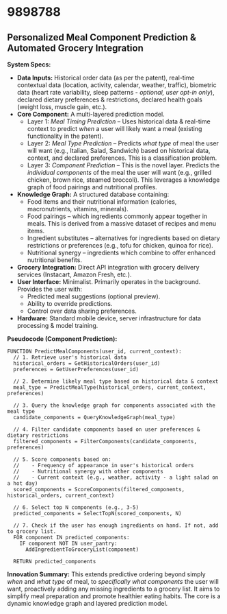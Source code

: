 # 9898788

## Personalized Meal Component Prediction & Automated Grocery Integration

**System Specs:**

*   **Data Inputs:** Historical order data (as per the patent), real-time contextual data (location, activity, calendar, weather, traffic), biometric data (heart rate variability, sleep patterns - *optional, user opt-in only*), declared dietary preferences & restrictions, declared health goals (weight loss, muscle gain, etc.).
*   **Core Component:** A multi-layered prediction model.
    *   Layer 1: *Meal Timing Prediction* – Uses historical data & real-time context to predict *when* a user will likely want a meal (existing functionality in the patent).
    *   Layer 2: *Meal Type Prediction* – Predicts *what type* of meal the user will want (e.g., Italian, Salad, Sandwich) based on historical data, context, and declared preferences. This is a classification problem.
    *   Layer 3: *Component Prediction* – This is the novel layer.  Predicts the *individual components* of the meal the user will want (e.g., grilled chicken, brown rice, steamed broccoli). This leverages a knowledge graph of food pairings and nutritional profiles.
*   **Knowledge Graph:** A structured database containing:
    *   Food items and their nutritional information (calories, macronutrients, vitamins, minerals).
    *   Food pairings – which ingredients commonly appear together in meals.  This is derived from a massive dataset of recipes and menu items.
    *   Ingredient substitutes – alternatives for ingredients based on dietary restrictions or preferences (e.g., tofu for chicken, quinoa for rice).
    *   Nutritional synergy – ingredients which combine to offer enhanced nutritional benefits.
*   **Grocery Integration:**  Direct API integration with grocery delivery services (Instacart, Amazon Fresh, etc.).
*   **User Interface:**  Minimalist. Primarily operates in the background.  Provides the user with:
    *   Predicted meal suggestions (optional preview).
    *   Ability to override predictions.
    *   Control over data sharing preferences.
*   **Hardware:** Standard mobile device, server infrastructure for data processing & model training.

**Pseudocode (Component Prediction):**

```
FUNCTION PredictMealComponents(user_id, current_context):
  // 1. Retrieve user's historical data
  historical_orders = GetHistoricalOrders(user_id)
  preferences = GetUserPreferences(user_id)

  // 2. Determine likely meal type based on historical data & context
  meal_type = PredictMealType(historical_orders, current_context, preferences)

  // 3. Query the knowledge graph for components associated with the meal type
  candidate_components = QueryKnowledgeGraph(meal_type)

  // 4. Filter candidate components based on user preferences & dietary restrictions
  filtered_components = FilterComponents(candidate_components, preferences)

  // 5. Score components based on:
  //    - Frequency of appearance in user's historical orders
  //    - Nutritional synergy with other components
  //    - Current context (e.g., weather, activity - a light salad on a hot day)
  scored_components = ScoreComponents(filtered_components, historical_orders, current_context)

  // 6. Select top N components (e.g., 3-5)
  predicted_components = SelectTopN(scored_components, N)

  // 7. Check if the user has enough ingredients on hand. If not, add to grocery list.
  FOR component IN predicted_components:
    IF component NOT IN user_pantry:
      AddIngredientToGroceryList(component)

  RETURN predicted_components
```

**Innovation Summary:** This extends predictive ordering beyond simply *when* and *what type* of meal, to *specifically what components* the user will want, proactively adding any missing ingredients to a grocery list. It aims to simplify meal preparation and promote healthier eating habits. The core is a dynamic knowledge graph and layered prediction model.